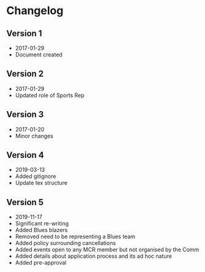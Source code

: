 Changelog
=========

Version 1
---------
- 2017-01-29
- Document created

Version 2
---------
- 2017-01-29
- Updated role of Sports Rep

Version 3
---------
- 2017-01-20
- Minor changes

Version 4
---------
- 2019-03-13
- Added gitignore
- Update tex structure

Version 5
---------
- 2019-11-17
- Significant re-writing
- Added Blues blazers
- Removed need to be representing a Blues team
- Added policy surrounding cancellations
- Added events open to any MCR member but not organised by the Comm
- Added details about application process and its ad hoc nature
- Added pre-approval
